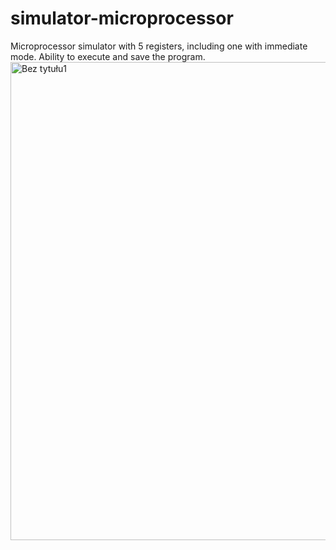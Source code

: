 # simulator-microprocessor
Microprocessor simulator with 5 registers, including one with immediate mode. Ability to execute and save the program.
<img width="765" alt="Bez tytułu1" src="https://user-images.githubusercontent.com/95628848/170835011-41dadebb-ff13-4de2-b66c-b03c8ddcfb74.png">
